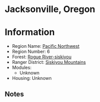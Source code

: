 
Jacksonville, Oregon
====================
  
# Information  
* Region Name: [Pacific Northwest]()  
* Region Number: 6  
* Forest: [Rogue River-siskiyou](http://www.fs.usda.gov/rogue-siskiyou/)  
* Ranger District: [Siskiyou Mountains]()  
* Modules:  
  - Unknown  
* Housing: Unknown  
  
## Notes

